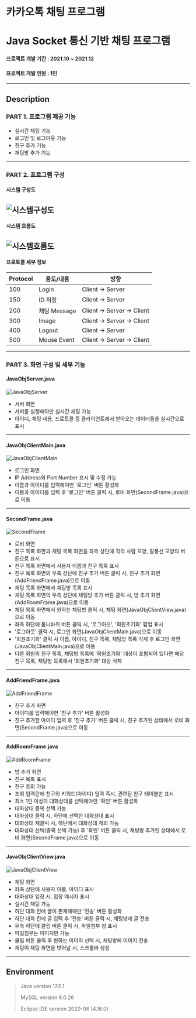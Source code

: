 # 카카오톡 채팅 프로그램
# Java Socket 통신 기반 채팅 프로그램
#### 프로젝트 개발 기간 : 2021.10 ~ 2021.12
#### 프로젝트 개발 인원 : 1인
-----------------------
## Description
### PART 1. 프로그램 제공 기능
 - 실시간 채팅 기능
 - 로그인 및 로그아웃 기능
 - 친구 추가 기능
 - 채팅방 추가 기능

-----------------------
### PART 2. 프로그램 구성
 #### 시스템 구성도
 
 ![시스템구성도](https://user-images.githubusercontent.com/77719450/195785934-6cbd1f4b-15dd-40cc-8e9b-01bcfe928e8e.PNG)
 -----------------------
 #### 시스템 흐름도
 
 ![시스템흐름도](https://user-images.githubusercontent.com/77719450/195786722-8f5c0984-51bf-45ae-904b-309886564454.PNG)
 -----------------------
 #### 프로토콜 세부 정보


 |Protocol|용도/내용|방향|
|------|---|---|
|100|Login|Client -> Server|
|150|ID 저장|Client -> Server|
|200|채팅 Message|Client -> Server -> Client|
|300|Image|Client -> Server -> Client|
|400|Logout|Client -> Server|
|500|Mouse Event|Client -> Server -> Client|
 -----------------------
### PART 3. 화면 구성 및 세부 기능
 #### JavaObjServer.java
 ![JavaObjServer](https://user-images.githubusercontent.com/77719450/195806504-e471f9b9-4a3b-4b48-8024-8addc277bfe9.png)
 
 - 서버 화면
 - 서버를 실행해야만 실시간 채팅 가능
 - 아이디, 채팅 내용, 프로토콜 등 클라이언트에서 받아오는 데이터들을 실시간으로 표시
 -----------------------
 #### JavaObjClientMain.java
 ![JavaObjClientMain](https://user-images.githubusercontent.com/77719450/195789360-c8e05c2d-4fbe-4eba-b80e-158f6d373243.png)

 - 로그인 화면
 - IP Address와 Port Number 표시 및 수정 가능
 - 이름과 아이디를 입력해야만 '로그인' 버튼 활성화
 - 이름과 아이디를 입력 후 '로그인' 버튼 클릭 시, 로비 화면(SecondFrame.java)으로 이동
 -----------------------
 #### SecondFrame.java
 
 ![SecondFrame](https://user-images.githubusercontent.com/77719450/195789383-27b72374-1971-46c7-8273-e9da394873f6.png)
 
 - 로비 화면
 - 친구 목록 화면과 채팅 목록 화면을 좌측 상단에 각각 사람 모양, 말풍선 모양의 버튼으로 표시
 - 친구 목록 화면에서 사용자 이름과 친구 목록 표시
 - 친구 목록 화면의 우측 상단에 친구 추가 버튼 클릭 시, 친구 추가 화면(AddFriendFrame.java)으로 이동
 - 채팅 목록 화면에서 채팅방 목록 표시
 - 채팅 목록 화면의 우측 상단에 채팅방 추가 버튼 클릭 시, 방 추가 화면(AddRoomFrame.java)으로 이동
 - 채팅 목록 화면에서 원하는 채팅방 클릭 시, 채팅 화면(JavaObjClientView.java)으로 이동
 - 좌측 하단에 톱니바퀴 버튼 클릭 시, '로그아웃', '회원초기화' 팝업 표시
 - '로그아웃' 클릭 시, 로그인 화면(JavaObjClientMain.java)으로 이동
 - '회원초기화' 클릭 시 이름, 아이디, 친구 목록, 채팅방 목록 삭제 후 로그인 화면(JavaObjClientMain.java)으로 이동
 - 다른 회원의 친구 목록, 채팅방 목록에 '회원초기화' 대상이 포함되어 있다면 해당 친구 목록, 채팅방 목록에서 '회원초기화' 대상 삭제
 -----------------------
 #### AddFriendFrame.java
 
 ![AddFriendFrame](https://user-images.githubusercontent.com/77719450/195791082-30fc16f6-0e5e-4797-bcb1-597f56ceaf3c.png)
 
 - 친구 추가 화면
 - 아이디를 입력해야만 '친구 추가' 버튼 활성화
 - 친구 추가할 아이디 입력 후 '친구 추가' 버튼 클릭 시, 친구 추가된 상태에서 로비 화면(SecondFrame.java)으로 이동
 -----------------------
 #### AddRoomFrame.java

 ![AddRoomFrame](https://user-images.githubusercontent.com/77719450/195791406-16519d21-3d1c-4185-bded-a31a2bc2df28.png)

 - 방 추가 화면
 - 친구 목록 표시
 - 친구 조회 가능
 - 조회 입력란에 친구의 키워드(아이디) 입력 즉시, 관련된 친구 테이블만 표시
 - 최소 1인 이상의 대화상대를 선택해야만 '확인' 버튼 활성화
 - 대화상대 중복 선택 가능
 - 대화상대 클릭 시, 하단에 선택한 대화상대 표시
 - 대화상대 재클릭 시, 하단에서 대화상대 제외 가능
 - 대화상대 선택(중복 선택 가능) 후 '확인' 버튼 클릭 시, 채팅방 추가된 상태에서 로비 화면(SecondFrame.java)으로 이동
 -----------------------
 #### JavaObjClientView.java

 ![JavaObjClientView](https://user-images.githubusercontent.com/77719450/195791791-02a56a2c-76dd-462a-a19c-1b896f2681f6.png)
 
 - 채팅 화면
 - 좌측 상단에 사용자 이름, 아이디 표시
 - 대화상대 입장 시, 입장 메시지 표시
 - 실시간 채팅 가능
 - 하단 대화 칸에 글이 존재해야만 '전송' 버튼 활성화
 - 하단 대화 칸에 글 입력 후 '전송' 버튼 클릭 시, 채팅방에 글 전송
 - 우측 하단에 클립 버튼 클릭 시, 파일첨부 창 표시
 - 파일첨부는 이미지만 가능
 - 클립 버튼 클릭 후 원하는 이미지 선택 시, 채팅방에 이미지 전송
 - 채팅이 채팅 화면을 벗어날 시, 스크롤바 생성
 -----------------------

## Environment
 > Java version 17.0.1
 > 
 > MySQL version 8.0.26
 >
 > Eclipse IDE version 2020-06 (4.16.0)
